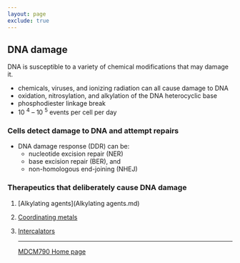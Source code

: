 ```yaml
---
layout: page
exclude: true
---
```

## DNA damage

DNA is susceptible to a variety of chemical modifications that may damage it.

* chemicals, viruses, and ionizing radiation can all cause damage to DNA
* oxidation, nitrosylation, and alkylation of the DNA heterocyclic base
* phosphodiester linkage break
* 10 <sup>4</sup> – 10 <sup>5</sup> events per cell per day

### Cells detect damage to DNA and attempt repairs
* DNA damage response (DDR) can be:
	* nucleotide excision repair (NER)
	* base excision repair (BER), and
	* non-homologous end-joining (NHEJ)

### Therapeutics that deliberately cause DNA damage

1. [Alkylating agents](Alkylating agents.md)
2. [Coordinating metals](Cis-platin.md)
3. [Intercalators](Actinomycin.md)

	---

	[MDCM790 Home page](mdcm790.md)
